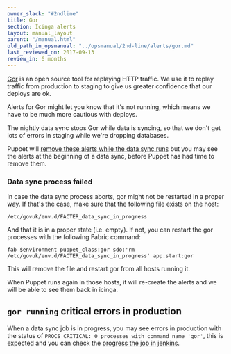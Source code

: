 ```yaml
---
owner_slack: "#2ndline"
title: Gor
section: Icinga alerts
layout: manual_layout
parent: "/manual.html"
old_path_in_opsmanual: "../opsmanual/2nd-line/alerts/gor.md"
last_reviewed_on: 2017-09-13
review_in: 6 months
---
```


[Gor][gor-gh] is an open source tool for replaying HTTP traffic. We use it to
replay traffic from production to staging to give us greater confidence that
our deploys are ok.

Alerts for Gor might let you know that it's not running, which means we have
to be much more cautious with deploys.

The nightly data sync stops Gor while data is syncing, so that we don't get
lots of errors in staging while we're dropping databases.

Puppet will [remove these alerts while the data sync runs][govuk-gor-data-sync]
but you may see the alerts at the beginning of a data sync, before Puppet has
had time to remove them.

### Data sync process failed

In case the data sync process aborts, gor might not be restarted in a proper
way. If that's the case, make sure that the following file exists on the host:

```
/etc/govuk/env.d/FACTER_data_sync_in_progress
```

And that it is in a proper state (i.e. empty). If not, you can restart the gor
processes with the following Fabric command:

```
fab $environment puppet_class:gor sdo:'rm /etc/govuk/env.d/FACTER_data_sync_in_progress' app.start:gor
```

This will remove the file and restart gor from all hosts running it.

When Puppet runs again in those hosts, it will re-create the alerts and we will be
able to see them back in icinga.

[gor-gh]: https://github.com/buger/gor/
[govuk-gor-data-sync]: https://github.com/alphagov/govuk-puppet/blob/06dd008d09/modules/govuk_gor/manifests/init.pp#L50

## `gor running` critical errors in production
When a data sync job is in progress, you may see errors in production with the status of `PROCS CRITICAL: 0 processes with command name 'gor'`, this is expected and you can check the [progress the job in jenkins](https://deploy.publishing.service.gov.uk/job/Copy_Data_to_Staging).
